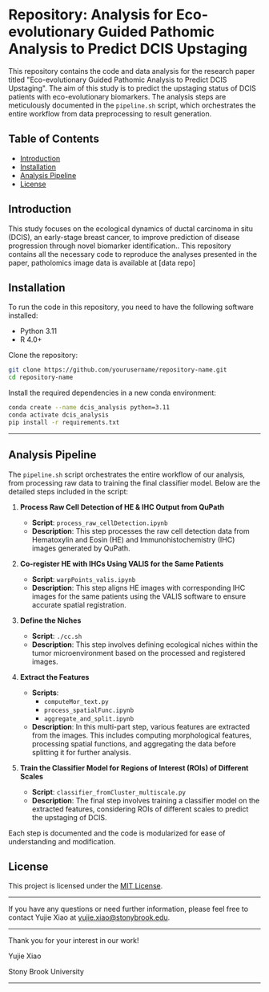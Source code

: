 # Repository: Analysis for Eco-evolutionary Guided Pathomic Analysis to Predict DCIS Upstaging

This repository contains the code and data analysis for the research paper titled "Eco-evolutionary Guided Pathomic Analysis to Predict DCIS Upstaging". The aim of this study is to predict the upstaging status of DCIS patients with eco-evolutionary biomarkers. The analysis steps are meticulously documented in the `pipeline.sh` script, which orchestrates the entire workflow from data preprocessing to result generation.

## Table of Contents
- [Introduction](#introduction)
- [Installation](#installation)
- [Analysis Pipeline](#analysis-pipeline)
- [License](#license)

## Introduction

This study focuses on the ecological dynamics of ductal carcinoma in situ (DCIS), an early-stage breast cancer, to improve prediction of disease progression through novel biomarker identification.. This repository contains all the necessary code to reproduce the analyses presented in the paper, patholomics image data is available at [data repo]

## Installation

To run the code in this repository, you need to have the following software installed:

- Python 3.11
- R 4.0+

Clone the repository:

```bash
git clone https://github.com/yourusername/repository-name.git
cd repository-name
```

Install the required dependencies in a new conda environment:

```bash
conda create --name dcis_analysis python=3.11
conda activate dcis_analysis
pip install -r requirements.txt
```


---

## Analysis Pipeline

The `pipeline.sh` script orchestrates the entire workflow of our analysis, from processing raw data to training the final classifier model. Below are the detailed steps included in the script:

1. **Process Raw Cell Detection of HE & IHC Output from QuPath**
   - **Script**: `process_raw_cellDetection.ipynb`
   - **Description**: This step processes the raw cell detection data from Hematoxylin and Eosin (HE) and Immunohistochemistry (IHC) images generated by QuPath.

2. **Co-register HE with IHCs Using VALIS for the Same Patients**
   - **Script**: `warpPoints_valis.ipynb`
   - **Description**: This step aligns HE images with corresponding IHC images for the same patients using the VALIS software to ensure accurate spatial registration.

3. **Define the Niches**
   - **Script**: `./cc.sh`
   - **Description**: This step involves defining ecological niches within the tumor microenvironment based on the processed and registered images.

4. **Extract the Features**
   - **Scripts**:
     - `computeMor_text.py`
     - `process_spatialFunc.ipynb`
     - `aggregate_and_split.ipynb`
   - **Description**: In this multi-part step, various features are extracted from the images. This includes computing morphological features, processing spatial functions, and aggregating the data before splitting it for further analysis.

5. **Train the Classifier Model for Regions of Interest (ROIs) of Different Scales**
   - **Script**: `classifier_fromCluster_multiscale.py`
   - **Description**: The final step involves training a classifier model on the extracted features, considering ROIs of different scales to predict the upstaging of DCIS.

Each step is documented and the code is modularized for ease of understanding and modification.

## License

This project is licensed under the [MIT License](LICENSE).

---

If you have any questions or need further information, please feel free to contact Yujie Xiao at yujie.xiao@stonybrook.edu.

---

Thank you for your interest in our work!

Yujie Xiao

Stony Brook University

---


